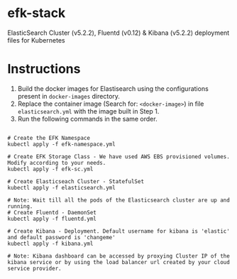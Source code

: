 # efk-stack
ElasticSearch Cluster (v5.2.2), Fluentd (v0.12) &amp; Kibana (v5.2.2) deployment files for Kubernetes

# Instructions
1. Build the docker images for Elastisearch using the configurations present in `docker-images` directory.
2. Replace the container image (Search for: `<docker-image>`) in file `elasticsearch.yml` with the image built in Step 1.
3. Run the following commands in the same order.

```

# Create the EFK Namespace
kubectl apply -f efk-namespace.yml

# Create EFK Storage Class - We have used AWS EBS provisioned volumes. Modify according to your needs.
kubectl apply -f efk-sc.yml

# Create Elasticseach Cluster - StatefulSet
kubectl apply -f elasticsearch.yml

# Note: Wait till all the pods of the Elasticsearch cluster are up and running.
# Create Fluentd - DaemonSet
kubectl apply -f fluentd.yml

# Create Kibana - Deployment. Default username for kibana is 'elastic' and default password is 'changeme'
kubectl apply -f kibana.yml

# Note: Kibana dashboard can be accessed by proxying Cluster IP of the kibana service or by using the load balancer url created by your cloud service provider.

```
